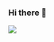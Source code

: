### Hi there 👋

<img src="https://img.shields.io/badge/Gmail-D14836?style=for-the-badge&logo=gmail&logoColor=white" />

